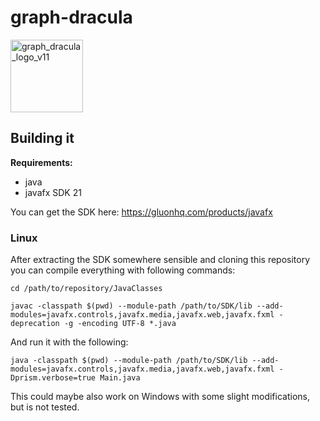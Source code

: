 # graph-dracula

<img width="116" alt="graph_dracula_logo_v11" src="https://github.com/user-attachments/assets/6fdd3f8a-937a-461a-ad6d-46b3d2aaf447" />


## Building it

**Requirements:**
- java
- javafx SDK 21

You can get the SDK here: <https://gluonhq.com/products/javafx>

### Linux

After extracting the SDK somewhere sensible and cloning this repository you can compile everything with following commands: 

`cd /path/to/repository/JavaClasses`

`javac -classpath $(pwd) --module-path /path/to/SDK/lib --add-modules=javafx.controls,javafx.media,javafx.web,javafx.fxml -deprecation -g -encoding UTF-8 *.java`

And run it with the following:

`java -classpath $(pwd) --module-path /path/to/SDK/lib --add-modules=javafx.controls,javafx.media,javafx.web,javafx.fxml -Dprism.verbose=true Main.java`

This could maybe also work on Windows with some slight modifications, but is not tested.
